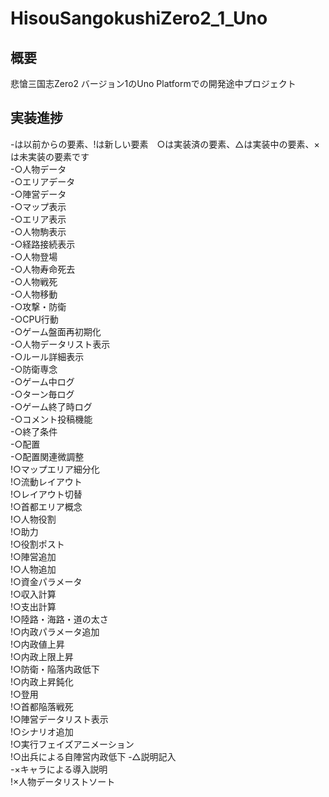 # HisouSangokushiZero2_1_Uno
## 概要
悲愴三国志Zero2 バージョン1のUno Platformでの開発途中プロジェクト  
## 実装進捗
-は以前からの要素、!は新しい要素　○は実装済の要素、△は実装中の要素、×は未実装の要素です  
-○人物データ  
-○エリアデータ  
-○陣営データ  
-○マップ表示  
-○エリア表示  
-○人物駒表示  
-○経路接続表示  
-○人物登場  
-○人物寿命死去  
-○人物戦死  
-○人物移動  
-○攻撃・防衛  
-○CPU行動  
-○ゲーム盤面再初期化  
-○人物データリスト表示  
-○ルール詳細表示  
-○防衛専念  
-○ゲーム中ログ  
-○ターン毎ログ  
-○ゲーム終了時ログ  
-○コメント投稿機能  
-○終了条件  
-○配置  
-○配置関連微調整   
!○マップエリア細分化  
!○流動レイアウト  
!○レイアウト切替  
!○首都エリア概念  
!○人物役割  
!○助力  
!○役割ポスト  
!○陣営追加  
!○人物追加  
!○資金パラメータ  
!○収入計算  
!○支出計算  
!○陸路・海路・道の太さ  
!○内政パラメータ追加  
!○内政値上昇  
!○内政上限上昇  
!○防衛・陥落内政低下  
!○内政上昇鈍化  
!○登用  
!○首都陥落戦死  
!○陣営データリスト表示  
!○シナリオ追加  
!○実行フェイズアニメーション  
!○出兵による自陣営内政低下 
-△説明記入  
-×キャラによる導入説明  
!×人物データリストソート  
